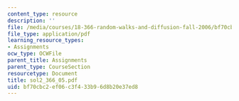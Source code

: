 ```yaml
---
content_type: resource
description: ''
file: /media/courses/18-366-random-walks-and-diffusion-fall-2006/bf70cbc2ef06c3f433b96d8b20e37ed8_sol2_366_05.pdf
file_type: application/pdf
learning_resource_types:
- Assignments
ocw_type: OCWFile
parent_title: Assignments
parent_type: CourseSection
resourcetype: Document
title: sol2_366_05.pdf
uid: bf70cbc2-ef06-c3f4-33b9-6d8b20e37ed8
---
```

